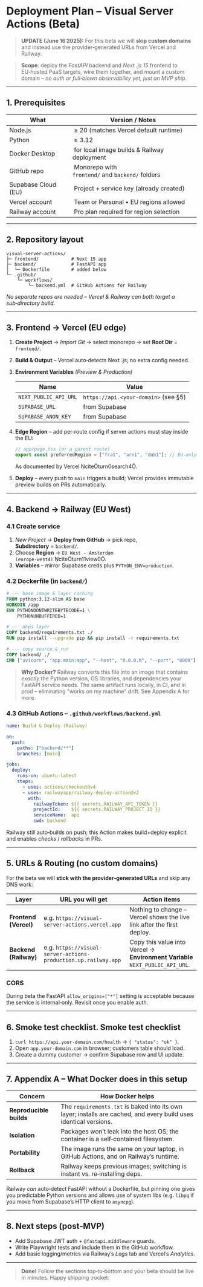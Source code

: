 # Deployment Plan – Visual Server Actions (Beta)

> **UPDATE (June 16 2025):** For this beta we will **skip custom domains** and instead use the provider‑generated URLs from Vercel and Railway.

> **Scope**: deploy the *FastAPI* backend and *Next .js 15* frontend to EU‑hosted PaaS targets, wire them together, and mount a custom domain – *no auth or full‑blown observability yet, just an MVP ship*.

---

## 1. Prerequisites

| What                | Version / Notes                                   |
| ------------------- | ------------------------------------------------- |
| Node.js             |  ≥ 20 (matches Vercel default runtime)            |
| Python              |  ≥ 3.12                                           |
| Docker Desktop      |  for local image builds & Railway deployment      |
| GitHub repo         |  Monorepo with `frontend/` and `backend/` folders |
| Supabase Cloud (EU) |  Project + service key (already created)          |
| Vercel account      |  Team or Personal • EU regions allowed            |
| Railway account     |  Pro plan required for region selection           |

---

## 2. Repository layout

```text
visual-server-actions/
├─ frontend/            # Next 15 app
├─ backend/             # FastAPI app
│  └─ Dockerfile        # added below
└─ .github/
    └─ workflows/
        └─ backend.yml  # GitHub Actions for Railway
```

*No separate repos are needed – Vercel & Railway can both target a sub‑directory build.*

---

## 3. Frontend → **Vercel** (EU edge)

1. **Create Project**  → *Import Git* → select monorepo → set **Root Dir** = `frontend/`.
2. **Build & Output**  – Vercel auto‑detects Next .js; no extra config needed.
3. **Environment Variables**  *(Preview & Production)*

   | Name                  | Value                                |
   | --------------------- | ------------------------------------ |
   | `NEXT_PUBLIC_API_URL` | `https://api.<your‑domain>` (see §5) |
   | `SUPABASE_URL`        | from Supabase                        |
   | `SUPABASE_ANON_KEY`   | from Supabase                        |
4. **Edge Region** – add per‑route config if server actions must stay inside the EU:

   ```ts
   // app/page.tsx (or a parent route)
   export const preferredRegion = ["fra1", "arn1", "dub1"]; // EU‑only
   ```

   As documented by Vercel citeturn0search4.
5. **Deploy** – every push to `main` triggers a build; Vercel provides immutable preview builds on PRs automatically.

---

## 4. Backend → **Railway** (EU West)

### 4.1 Create service

1. *New Project* → **Deploy from GitHub** → pick repo, **Subdirectory** = `backend/`.
2. Choose **Region** → `EU West – Amsterdam (europe‑west4)` citeturn11view0.
3. **Variables** – mirror Supabase creds plus `PYTHON_ENV=production`.

### 4.2 Dockerfile (in `backend/`)

```dockerfile
# --- base image & layer caching
FROM python:3.12-slim AS base
WORKDIR /app
ENV PYTHONDONTWRITEBYTECODE=1 \
    PYTHONUNBUFFERED=1

# --- deps layer
COPY backend/requirements.txt ./
RUN pip install --upgrade pip && pip install -r requirements.txt

# --- copy source & run
COPY backend/ ./
CMD ["uvicorn", "app.main:app", "--host", "0.0.0.0", "--port", "8000"]
```

> **Why Docker?**  Railway converts this file into an image that contains *exactly* the Python version, OS libraries, and dependencies your FastAPI service needs. The same artifact runs locally, in CI, and in prod – eliminating "works on my machine" drift. See Appendix A for more.

### 4.3 GitHub Actions – `.github/workflows/backend.yml`

```yaml
name: Build & Deploy (Railway)

on:
  push:
    paths: ["backend/**"]
    branches: [main]

jobs:
  deploy:
    runs-on: ubuntu-latest
    steps:
      - uses: actions/checkout@v4
      - uses: railwayapp/railway-deploy-action@v2
        with:
          railwayToken: ${{ secrets.RAILWAY_API_TOKEN }}
          projectId:    ${{ secrets.RAILWAY_PROJECT_ID }}
          serviceName:  api
          cwd: backend
```

Railway still auto‑builds on push; this Action makes build+deploy explicit and enables *checks* / *rollbacks* in PRs.

---

## 5. URLs & Routing (no custom domains)

For the beta we will **stick with the provider‑generated URLs** and skip any DNS work:

| Layer                 | URL you will get                                               | Action items                                                                  |
| --------------------- | -------------------------------------------------------------- | ----------------------------------------------------------------------------- |
| **Frontend (Vercel)** | e.g. `https://visual-server-actions.vercel.app`                | Nothing to change – Vercel shows the live link after the first deploy.        |
| **Backend (Railway)** | e.g. `https://visual-server-actions-production.up.railway.app` | Copy this value into Vercel → **Environment Variable** `NEXT_PUBLIC_API_URL`. |

### CORS

During beta the FastAPI `allow_origins=["*"]` setting is acceptable because the service is internal‑only. Revisit once you enable auth.

---

## 6. Smoke test checklist. Smoke test checklist

1. `curl https://api.your‑domain.com/health` → `{ "status": "ok" }`.
2. Open `app.your‑domain.com` in browser; customers table should load.
3. Create a dummy customer → confirm Supabase row and UI update.

---

## 7. Appendix A – **What Docker does in this setup**

| Concern                 | How Docker helps                                                                                                  |
| ----------------------- | ----------------------------------------------------------------------------------------------------------------- |
| **Reproducible builds** | The `requirements.txt` is baked into its own layer; installs are cached, and every build uses identical versions. |
| **Isolation**           | Packages won’t leak into the host OS; the container is a self‑contained filesystem.                               |
| **Portability**         | The image runs the same on your laptop, in GitHub Actions, and on Railway’s runtime.                              |
| **Rollback**            | Railway keeps previous images; switching is instant vs. re‑installing deps.                                       |

Railway *can* auto‑detect FastAPI without a Dockerfile, but pinning one gives you predictable Python versions and allows use of system libs (e.g. `libpq` if you move from Supabase’s HTTP client to `asyncpg`).

---

## 8. Next steps (post‑MVP)

* Add Supabase JWT auth + `@fastapi.middleware` guards.
* Write Playwright tests and include them in the GitHub workflow.
* Add basic logging/metrics via Railway’s *Logs* tab and Vercel’s *Analytics*.

---

> **Done!**  Follow the sections top‑to‑bottom and your beta should be live in minutes. Happy shipping \:rocket:
